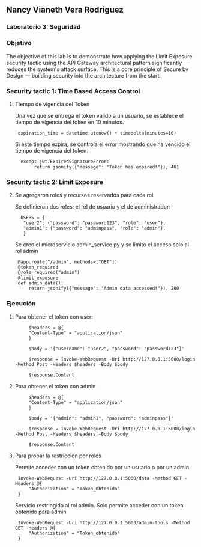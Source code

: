 ## Nancy Vianeth Vera Rodriguez

### Laboratorio 3: Seguridad

### Objetivo
The objective of this lab is to demonstrate how applying the Limit Exposure security tactic using the API
Gateway architectural pattern significantly reduces the system's attack surface. This is a core principle of
Secure by Design — building security into the architecture from the start.



### Security tactic 1: Time Based Access Control

1. Tiempo de vigencia del Token

    Una vez que se entrega el token valido a un usuario, se establece el tiempo de vigencia del token en 10 minutos. 
  
        expiration_time = datetime.utcnow() + timedelta(minutes=10)
     
    Si este tiempo expira, se controla el error mostrando que ha vencido el tiempo de vigencia del token.
    
         except jwt.ExpiredSignatureError:
              return jsonify({"message": "Token has expired!"}), 401
      
### Security tactic 2: Limit Exposure

2. Se agregaron roles y recursos reservados para cada rol

     Se definieron dos roles: el rol de usuario y el de administrador:
      
         USERS = {
          "user2": {"password": "password123", "role": "user"},
          "admin1": {"password": "adminpass", "role": "admin"},
          }
  
    Se creo el microservicio admin_service.py y se limitó el acceso solo al rol admin
  
        
        @app.route("/admin", methods=["GET"])
        @token_required
        @role_required("admin")
        @limit_exposure
        def admin_data():
            return jsonify({"message": "Admin data accessed!"}), 200

    
### Ejecución

1. Para obtener el token con user:
   
            $headers = @{
            "Content-Type" = "application/json"
            }

            $body = '{"username": "user2", "password": "password123"}'

            $response = Invoke-WebRequest -Uri http://127.0.0.1:5000/login -Method Post -Headers $headers -Body $body
            
            $response.Content


2. Para obtener el token con admin

            
            $headers = @{
            "Content-Type" = "application/json"
            }

            $body = '{"admin": "admin1", "password": "adminpass"}'

            $response = Invoke-WebRequest -Uri http://127.0.0.1:5000/login -Method Post -Headers $headers -Body $body
            
            $response.Content

   
3. Para probar la restriccion por roles
   
   Permite acceder con un token obtenido por un usuario o por un admin

        Invoke-WebRequest -Uri http://127.0.0.1:5000/data -Method GET -Headers @{
            "Authorization" = "Token_Obtenido"
        }

    Servicio restringido al rol admin. Solo permite acceder con un token obtenido para admin
   
        Invoke-WebRequest -Uri http://127.0.0.1:5003/admin-tools -Method GET -Headers @{
            "Authorization" = "Token_obtenido"
        }



